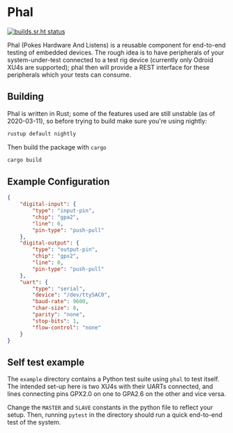 # Phal

[![builds.sr.ht status](https://builds.sr.ht/~cdo/phal.svg)](https://builds.sr.ht/~cdo/phal?)

Phal (Pokes Hardware And Listens) is a reusable component for
end-to-end testing of embedded devices. The rough idea is to have
peripherals of your system-under-test connected to a test rig device
(currently only Odroid XU4s are supported); phal then will provide a
REST interface for these peripherals which your tests can consume.

## Building

Phal is written in Rust; some of the features used are still unstable
(as of 2020-03-11), so before trying to build make sure you're using
nightly:

```sh
rustup default nightly
```

Then build the package with `cargo`

```sh
cargo build
```

## Example Configuration

```json
{
	"digital-input": {
		"type": "input-pin",
		"chip": "gpa2",
		"line": 6,
		"pin-type": "push-pull"
	},
	"digital-output": {
		"type": "output-pin",
		"chip": "gpx2",
		"line": 0,
		"pin-type": "push-pull"
	},
	"uart": {
		"type": "serial",
		"device": "/dev/ttySAC0",
		"baud-rate": 9600,
		"char-size": 8,
		"parity": "none",
		"stop-bits": 1,
		"flow-control": "none"
	}
}
```

## Self test example

The `example` directory contains a Python test suite using `phal` to
test itself. The intended set-up here is two XU4s with their UARTs
connected, and lines connecting pins GPX2.0 on one to GPA2.6 on the
other and vice versa.

Change the `MASTER` and `SLAVE` constants in the python file to
reflect your setup. Then, running `pytest` in the directory should
run a quick end-to-end test of the system.
